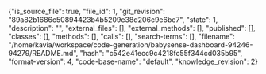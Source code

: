 {"is_source_file": true, "file_id": 1, "git_revision": "89a82b1686c50894423b4b5209e38d206c9e6be7", "state": 1, "description": "", "external_files": [], "external_methods": [], "published": [], "classes": [], "methods": [], "calls": [], "search-terms": [], "filename": "/home/kavia/workspace/code-generation/babysense-dashboard-94246-94279/README.md", "hash": "c542e41ecc9c4218fc55f344cd035b95", "format-version": 4, "code-base-name": "default", "knowledge_revision": 2}